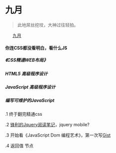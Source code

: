 <h1>九月</h1>
<blockquote>
<p>此地屌丝挖坟，大神过往轻拍。</p>
</blockquote>
<ul class="task-list">
<li><a href="#September">九月</a></li>
</ul>
<h4>你连CSS都没看明白，看什么JS</h4>
<h5>《CSS精通WEB布局》</h5>
<h5>HTML5 高级程序设计</h5>
<h5>JavaScript 高级程序设计</h5>
<h5>编写可维护的JavaScript</h5>
<p>.1 终于翻完精通css</p>
<p>.2 <a href="http://blog.segmentfault.com/susheng/1190000000490150">锋利的Jquery阅读笔记</a>，jquery mobile?</p>
<p>.3 开始看《JavaScript Dom 编程艺术》，第一次写<a href="https://gist.github.com/wallaceyuan">Gist</a></p>
<p>.4 返回值 节点</p>